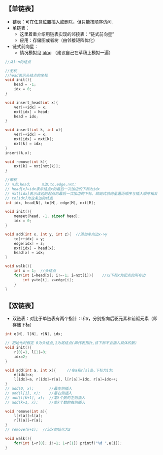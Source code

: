 ## 【单链表】

- 链表：可在任意位置插入或删除，但只能按顺序访问.
- 单链表：
    - 这里着重介绍用链表实现的邻接表：“链式前向星”
    - 应用：存储图或者树（由邻接矩阵优化）
- 链式前向星：
    - 情况模拟见 [blog](https://blog.csdn.net/sugarbliss/article/details/86495945) （建议自己在草稿上模拟一遍）

```c++
//从1~n的结点

//无权
//head表示头结点的坐标 
void init(){
	head = -1;
	idx = 0;
} 

void insert_head(int x){
	ver[++idx] = x;
	nxt[idx] = head;
	head = idx;
}

void insert(int k, int x){
	ver[++idx] = x;
	nxt[idx] = nxt[k];
	nxt[k] = idx;
}
insert(k,x);

void remove(int k){
	nxt[k] = nxt[nxt[k]];
}

//带权
// n点:head;		m边:to,edge,nxt; 
// head[x]=idx表示结点x的最后一次加边的下标为idx
// nxt[idx]表示该边的起点的最后一次加边的下标，故链式前向星遍历顺序与插入顺序相反
// to[idx]为这条边的终点 
int idx, head[N], to[M], edge[M], nxt[M];

void init(){
	memset(head, -1, sizeof head);
	idx = 0;
}

void add(int x, int y, int z){	//添加单向边x->y
    to[++idx] = y;
    edge[idx] = z;
    nxt[idx] = head[x];
    head[x] = idx;
}

void walk(){	
	int x = 1;  //头结点 
	for(int i=head[x]; i!=-1; i=nxt[i]){	//以下标x为起点的所有边
		int y=to[i], z=edge[i];
	}
}
```

## 【双链表】

- 双链表：对比于单链表有两个指针：l和r，分别指向后驱元素和前驱元素（即 存储下标）

```c++
int e[N], l[N], r[N], idx;

// 初始化时假定 0为头结点,1为尾结点(即代表指针,该下标不会插入具体的数)
void init(){
	r[0]=1, l[1]=0;
	idx=2;
}

void add(int a, int x){		//在a和r[a]处,下标为idx
	e[idx]=x;
	l[idx]=a, r[idx]=r[a], l[r[a]]=idx, r[a]=idx++;
}
// add(0, x);		//最左侧插入
// add(l[1], x);	//最右侧插入
// add(l[K+1], x);	//第k个数的左侧插入
// add(k+1, x);		//第k个数的右侧插入

void remove(int a){
	l[r[a]]=l[a];
	r[l[a]]=r[a];
}
// remove(k+1);  //idx初始化为2

void walk(){
    for(int i=r[0]; i!=1; 1=r[1]) printf("%d ",e[i]);	
}
```
